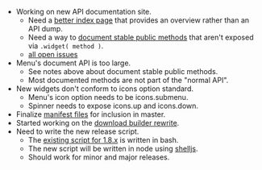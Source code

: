 * Working on new API documentation site.
  * Need a [better index page](https://github.com/jquery/api.jqueryui.com/issues/21) that provides an overview rather than an API dump.
  * Need a way to [document stable public methods](https://github.com/jquery/api.jqueryui.com/issues/20) that aren't exposed via `.widget( method )`.
  * [all open issues](https://github.com/jquery/api.jqueryui.com/issues)
* Menu's document API is too large.
  * See notes above about document stable public methods.
  * Most documented methods are not part of the "normal API".
* New widgets don't conform to icons option standard.
  * Menu's icon option needs to be icons.submenu.
  * Spinner needs to expose icons.up and icons.down.
* Finalize [manifest files](https://github.com/jquery/jquery-ui/tree/manifest/build) for inclusion in master.
* Started working on the [download builder rewrite](http://wiki.jqueryui.com/w/page/41505725/Download%20Builder%20Rewrite).
* Need to write the new release script.
  * The [existing script for 1.8.x](https://github.com/jquery/jquery-ui/blob/1-8-stable/build/release/prepare-release) is written in bash.
  * The new script will be written in node using [shelljs](https://github.com/arturadib/shelljs).
  * Should work for minor and major releases.

